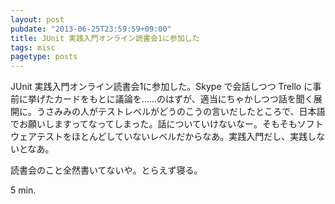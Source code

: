 ```yaml
---
layout: post
pubdate: "2013-06-25T23:59:59+09:00"
title: JUnit 実践入門オンライン読書会1に参加した
tags: misc
pagetype: posts
---
```

JUnit 実践入門オンライン読書会1に参加した。Skype で会話しつつ Trello に事前に挙げたカードをもとに議論を……のはずが、適当にちゃかしつつ話を聞く展開に。うさみみの人がテストレベルがどうのこうの言いだしたところで、日本語でお願いしますってなってしまった。話についていけないなー。そもそもソフトウェアテストをほとんどしていないレベルだからなあ。実践入門だし、実践しないとなあ。

読書会のこと全然書いてないや。とらえず寝る。

5 min.
